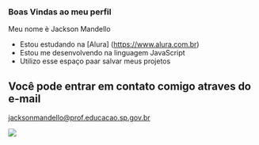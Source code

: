 ### Boas Vindas ao meu perfil 

Meu nome è Jackson Mandello

- Estou estudando na [Alura] (https://www.alura.com.br)
- Estou me desenvolvendo na linguagem JavaScript
- Utilizo esse espaço paar salvar meus projetos

 ## Você pode entrar em contato comigo atraves do e-mail

 jacksonmandello@prof.educacao.sp.gov.br

![](https://media1.tenor.com/m/t-qiowhN_FkAAAAd/swimming-olympics.gif)

